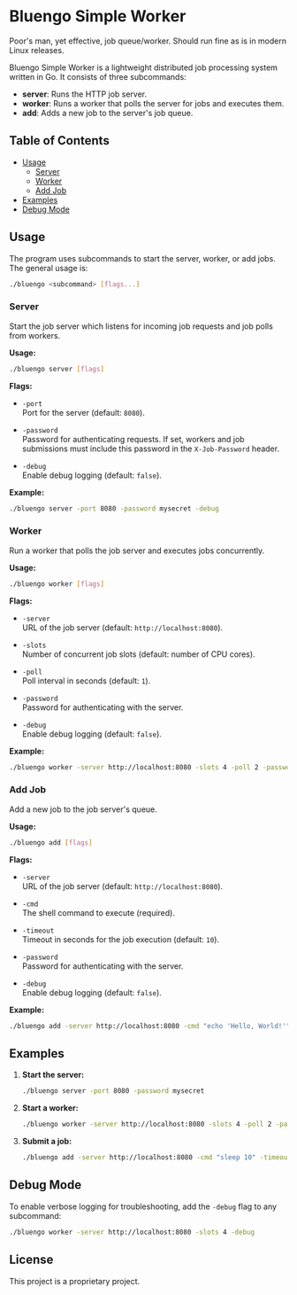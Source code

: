 # Bluengo Simple Worker
Poor's man, yet effective, job queue/worker. Should run fine as is in modern Linux releases.


Bluengo Simple Worker is a lightweight distributed job processing system written in Go. It consists of three subcommands:

- **server**: Runs the HTTP job server.
- **worker**: Runs a worker that polls the server for jobs and executes them.
- **add**: Adds a new job to the server's job queue.

## Table of Contents

- [Usage](#usage)
  - [Server](#server)
  - [Worker](#worker)
  - [Add Job](#add-job)
- [Examples](#examples)
- [Debug Mode](#debug-mode)


## Usage

The program uses subcommands to start the server, worker, or add jobs. The general usage is:

```bash
./bluengo <subcommand> [flags...]
```

### Server

Start the job server which listens for incoming job requests and job polls from workers.

**Usage:**

```bash
./bluengo server [flags]
```

**Flags:**

- `-port`  
  Port for the server (default: `8080`).

- `-password`  
  Password for authenticating requests. If set, workers and job submissions must include this password in the `X-Job-Password` header.

- `-debug`  
  Enable debug logging (default: `false`).

**Example:**

```bash
./bluengo server -port 8080 -password mysecret -debug
```

### Worker

Run a worker that polls the job server and executes jobs concurrently.

**Usage:**

```bash
./bluengo worker [flags]
```

**Flags:**

- `-server`  
  URL of the job server (default: `http://localhost:8080`).

- `-slots`  
  Number of concurrent job slots (default: number of CPU cores).

- `-poll`  
  Poll interval in seconds (default: `1`).

- `-password`  
  Password for authenticating with the server.

- `-debug`  
  Enable debug logging (default: `false`).

**Example:**

```bash
./bluengo worker -server http://localhost:8080 -slots 4 -poll 2 -password mysecret -debug
```

### Add Job

Add a new job to the job server's queue.

**Usage:**

```bash
./bluengo add [flags]
```

**Flags:**

- `-server`  
  URL of the job server (default: `http://localhost:8080`).

- `-cmd`  
  The shell command to execute (required).

- `-timeout`  
  Timeout in seconds for the job execution (default: `10`).

- `-password`  
  Password for authenticating with the server.

- `-debug`  
  Enable debug logging (default: `false`).

**Example:**

```bash
./bluengo add -server http://localhost:8080 -cmd "echo 'Hello, World!'" -timeout 5 -password mysecret -debug
```

## Examples

1. **Start the server:**

   ```bash
   ./bluengo server -port 8080 -password mysecret
   ```

2. **Start a worker:**

   ```bash
   ./bluengo worker -server http://localhost:8080 -slots 4 -poll 2 -password mysecret
   ```

3. **Submit a job:**

   ```bash
   ./bluengo add -server http://localhost:8080 -cmd "sleep 10" -timeout 15 -password mysecret
   ```

## Debug Mode

To enable verbose logging for troubleshooting, add the `-debug` flag to any subcommand:

```bash
./bluengo worker -server http://localhost:8080 -slots 4 -debug
```

## License

This project is a proprietary project.
